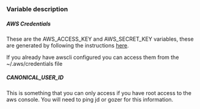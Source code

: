 ### Variable description
##### AWS Credentials
These are the AWS_ACCESS_KEY and AWS_SECRET_KEY variables, these are generated by following the instructions  [here](http://docs.aws.amazon.com/IAM/latest/UserGuide/ManagingCredentials.html#Using_CreateAccessKey).

If you already have awscli configured you can access them from the ~/.aws/credentials file

##### CANONICAL_USER_ID
This is something that you can only access if you have root access to the aws console. You will need to ping jd or gozer for this information.
